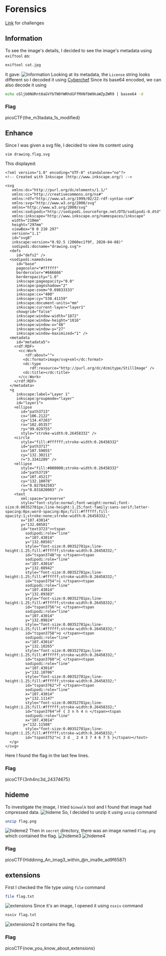 # Forensics
[Link](https://play.picoctf.org/practice?category=4&page=1) for challenges

## Information
To see the image's details, I decided to see the image's metadata using `exiftool` as:
```bash
exiftool cat.jpg
```
It gave: 
  ![Information](Images/Information.png)
Looking at its metadata, the `License` string looks different so I decoded it using        [Cyberchef](cyberchef.org)
Since its base64 encoded, we can also decode it using
```bash
echo cGljb0NURnt0aGVfbTN0YWRhdGFfMXNfbW9kaWZpZWR9 | basee64 -d
```
### Flag
picoCTF{the_m3tadata_1s_modified} 

## Enhance
Since I was given a svg file, I decided to view its content using 
```bash
vim drawing.flag.svg
```
This displayed:
```vim
<?xml version="1.0" encoding="UTF-8" standalone="no"?>
<!-- Created with Inkscape (http://www.inkscape.org/) -->

<svg
   xmlns:dc="http://purl.org/dc/elements/1.1/"
   xmlns:cc="http://creativecommons.org/ns#"
   xmlns:rdf="http://www.w3.org/1999/02/22-rdf-syntax-ns#"
   xmlns:svg="http://www.w3.org/2000/svg"
   xmlns="http://www.w3.org/2000/svg"
   xmlns:sodipodi="http://sodipodi.sourceforge.net/DTD/sodipodi-0.dtd"
   xmlns:inkscape="http://www.inkscape.org/namespaces/inkscape"
   width="210mm"
   height="297mm"
   viewBox="0 0 210 297"
   version="1.1"
   id="svg8"
   inkscape:version="0.92.5 (2060ec1f9f, 2020-04-08)"
   sodipodi:docname="drawing.svg">
  <defs
     id="defs2" />
  <sodipodi:namedview
     id="base"
     pagecolor="#ffffff"
     bordercolor="#666666"
     borderopacity="1.0"
     inkscape:pageopacity="0.0"
     inkscape:pageshadow="2"
     inkscape:zoom="0.69833333"
     inkscape:cx="400"
     inkscape:cy="538.41159"
     inkscape:document-units="mm"
     inkscape:current-layer="layer1"
     showgrid="false"
     inkscape:window-width="1872"
     inkscape:window-height="1016"
     inkscape:window-x="48"
     inkscape:window-y="27"
     inkscape:window-maximized="1" />
  <metadata
     id="metadata5">
    <rdf:RDF>
      <cc:Work
         rdf:about="">
        <dc:format>image/svg+xml</dc:format>
        <dc:type
           rdf:resource="http://purl.org/dc/dcmitype/StillImage" />
        <dc:title></dc:title>
      </cc:Work>
    </rdf:RDF>
  </metadata>
  <g
     inkscape:label="Layer 1"
     inkscape:groupmode="layer"
     id="layer1">
    <ellipse
       id="path3713"
       cx="106.2122"
       cy="134.47203"
       rx="102.05357"
       ry="99.029755"
       style="stroke-width:0.26458332" />
    <circle
       style="fill:#ffffff;stroke-width:0.26458332"
       id="path3717"
       cx="107.59055"
       cy="132.30211"
       r="3.3341289" />
    <ellipse
       style="fill:#000000;stroke-width:0.26458332"
       id="path3719"
       cx="107.45217"
       cy="132.10078"
       rx="0.027842503"
       ry="0.031820003" />
    <text
       xml:space="preserve"
       style="font-style:normal;font-weight:normal;font-size:0.00352781px;line-height:1.25;font-family:sans-serif;letter-spacing:0px;word-spacing:0px;fill:#ffffff;fill-opacity:1;stroke:none;stroke-width:0.26458332;"
       x="107.43014"
       y="132.08501"
       id="text3723"><tspan
         sodipodi:role="line"
         x="107.43014"
         y="132.08501"
         style="font-size:0.00352781px;line-height:1.25;fill:#ffffff;stroke-width:0.26458332;"
         id="tspan3748">p </tspan><tspan
         sodipodi:role="line"
         x="107.43014"
         y="132.08942"
         style="font-size:0.00352781px;line-height:1.25;fill:#ffffff;stroke-width:0.26458332;"
         id="tspan3754">i </tspan><tspan
         sodipodi:role="line"
         x="107.43014"
         y="132.09383"
         style="font-size:0.00352781px;line-height:1.25;fill:#ffffff;stroke-width:0.26458332;"
         id="tspan3756">c </tspan><tspan
         sodipodi:role="line"
         x="107.43014"
         y="132.09824"
         style="font-size:0.00352781px;line-height:1.25;fill:#ffffff;stroke-width:0.26458332;"
         id="tspan3758">o </tspan><tspan
         sodipodi:role="line"
         x="107.43014"
         y="132.10265"
         style="font-size:0.00352781px;line-height:1.25;fill:#ffffff;stroke-width:0.26458332;"
         id="tspan3760">C </tspan><tspan
         sodipodi:role="line"
         x="107.43014"
         y="132.10706"
         style="font-size:0.00352781px;line-height:1.25;fill:#ffffff;stroke-width:0.26458332;"
         id="tspan3762">T </tspan><tspan
         sodipodi:role="line"
         x="107.43014"
         y="132.11147"
         style="font-size:0.00352781px;line-height:1.25;fill:#ffffff;stroke-width:0.26458332;"
         id="tspan3764">F { 3 n h 4 n </tspan><tspan
         sodipodi:role="line"
         x="107.43014"
        y="132.11588"
         style="font-size:0.00352781px;line-height:1.25;fill:#ffffff;stroke-width:0.26458332;"
         id="tspan3752">c 3 d _ 2 4 3 7 4 6 7 5 }</tspan></text>
  </g>
</svg>
```
Here I found the flag in the last few lines.
### Flag 
picoCTF{3nh4nc3d_24374675}


## hideme
To investigate the image, I tried `binwalk` tool and I found that image had cmpressed data.
![hideme](Images/hideme.png)
So, I decided to unzip it using `unzip` command
```bash
unzip flag.png
```
![hideme2](Images/hideme2.png)
Then in `secret` directory, there was an image named `Flag.png` which contained the flag.
![hideme3](Images/hideme3.png)
![hideme4](Images/hideme4.png)

### Flag
picoCTF{Hiddinng_An_imag3_within_@n_ima9e_ad9f6587}

## extensions
First I checked the file type using `file` command
```bash
file flag.txt
```
![extensions](Images/extensions.png)
Since it's an image, I opened it using `nsxiv` command
```bash
nsxiv flag.txt
```
![extensions2](Images/extensions2.png)
It contains the flag.

### Flag
picoCTF{now_you_know_about_extensions}
